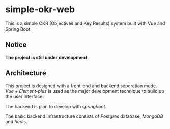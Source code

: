# simple-okr-web
This is a simple OKR (Objectives and Key Results) system built with Vue and Spring Boot

## Notice
**The project is still under development**

## Architecture
This project is designed with a front-end and backend seperation mode.
*Vue* + *Element-plus* is used as the major development technique to build up the user interface.

The backend is plan to develop with *springboot*. 

The basic backend infrastructure consists of *Postgres* database, *MongoDB* and *Redis*.
